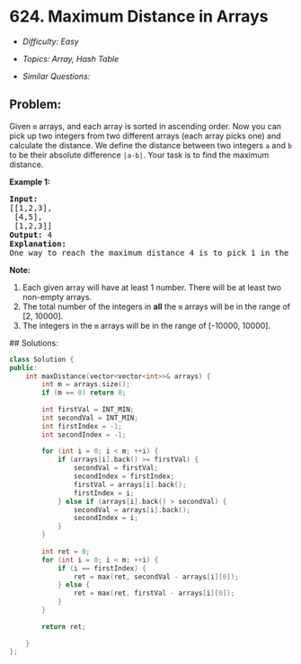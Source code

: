 # 624. Maximum Distance in Arrays

* *Difficulty: Easy*

* *Topics: Array, Hash Table*

* *Similar Questions:*

## Problem:

<p>
Given <code>m</code> arrays, and each array is sorted in ascending order. Now you can pick up two integers from two different arrays (each array picks one) and calculate the distance. We define the distance between two integers <code>a</code> and <code>b</code> to be their absolute difference <code>|a-b|</code>. Your task is to find the maximum distance.
</p>

<p><b>Example 1:</b><br />
<pre>
<b>Input:</b> 
[[1,2,3],
 [4,5],
 [1,2,3]]
<b>Output:</b> 4
<b>Explanation:</b> 
One way to reach the maximum distance 4 is to pick 1 in the first or third array and pick 5 in the second array.
</pre>
</p>
	
<p><b>Note:</b><br>
<ol>
<li>Each given array will have at least 1 number. There will be at least two non-empty arrays.</li>
<li>The total number of the integers in <b>all</b> the <code>m</code> arrays will be in the range of [2, 10000].</li>
<li>The integers in the <code>m</code> arrays will be in the range of [-10000, 10000].</li>
</ol>
</p>
## Solutions:

```c++
class Solution {
public:
    int maxDistance(vector<vector<int>>& arrays) {
        int m = arrays.size();
        if (m == 0) return 0;
        
        int firstVal = INT_MIN;
        int secondVal = INT_MIN;
        int firstIndex = -1;
        int secondIndex = -1;
        
        for (int i = 0; i < m; ++i) {
            if (arrays[i].back() >= firstVal) {
                secondVal = firstVal;
                secondIndex = firstIndex;
                firstVal = arrays[i].back();
                firstIndex = i;
            } else if (arrays[i].back() > secondVal) {
                secondVal = arrays[i].back();
                secondIndex = i;
            }
        }
        
        int ret = 0;
        for (int i = 0; i < m; ++i) {
            if (i == firstIndex) {
                ret = max(ret, secondVal - arrays[i][0]);
            } else {
                ret = max(ret, firstVal - arrays[i][0]);
            }
        }
        
        return ret;
        
    }
};
```
